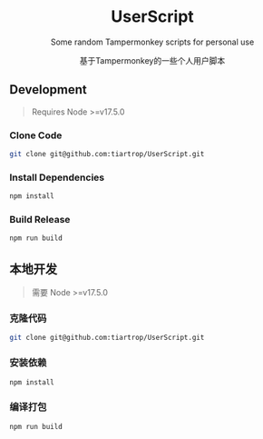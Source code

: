 <div align="center">
  <h1>UserScript</h1>

  Some random Tampermonkey scripts for personal use

  基于Tampermonkey的一些个人用户脚本
</div>

## Development

> Requires Node >=v17.5.0

### Clone Code

```bash
git clone git@github.com:tiartrop/UserScript.git
```

### Install Dependencies

```bash
npm install
```

### Build Release

```bash
npm run build
```

## 本地开发

> 需要  Node >=v17.5.0

### 克隆代码

```bash
git clone git@github.com:tiartrop/UserScript.git
```

### 安装依赖

```bash
npm install
```

### 编译打包

```bash
npm run build
```